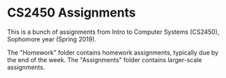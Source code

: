 # CS2450 Assignments
This is a bunch of assignments from Intro to Computer Systems (CS2450), Sophomore year (Spring 2019).

The "Homework" folder contains homework assignments, typically due by the end of the week. The "Assignments" folder contains larger-scale assignments.
